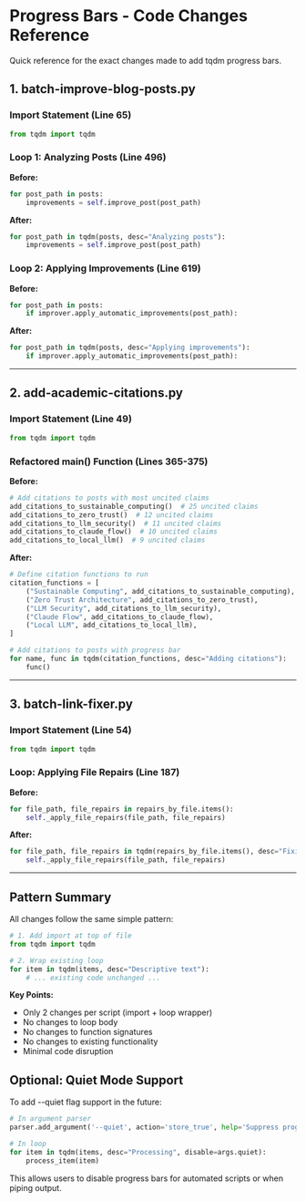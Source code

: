 # Progress Bars - Code Changes Reference

Quick reference for the exact changes made to add tqdm progress bars.

## 1. batch-improve-blog-posts.py

### Import Statement (Line 65)
```python
from tqdm import tqdm
```

### Loop 1: Analyzing Posts (Line 496)
**Before:**
```python
for post_path in posts:
    improvements = self.improve_post(post_path)
```

**After:**
```python
for post_path in tqdm(posts, desc="Analyzing posts"):
    improvements = self.improve_post(post_path)
```

### Loop 2: Applying Improvements (Line 619)
**Before:**
```python
for post_path in posts:
    if improver.apply_automatic_improvements(post_path):
```

**After:**
```python
for post_path in tqdm(posts, desc="Applying improvements"):
    if improver.apply_automatic_improvements(post_path):
```

---

## 2. add-academic-citations.py

### Import Statement (Line 49)
```python
from tqdm import tqdm
```

### Refactored main() Function (Lines 365-375)
**Before:**
```python
# Add citations to posts with most uncited claims
add_citations_to_sustainable_computing()  # 25 uncited claims
add_citations_to_zero_trust()  # 12 uncited claims
add_citations_to_llm_security()  # 11 uncited claims
add_citations_to_claude_flow()  # 10 uncited claims
add_citations_to_local_llm()  # 9 uncited claims
```

**After:**
```python
# Define citation functions to run
citation_functions = [
    ("Sustainable Computing", add_citations_to_sustainable_computing),
    ("Zero Trust Architecture", add_citations_to_zero_trust),
    ("LLM Security", add_citations_to_llm_security),
    ("Claude Flow", add_citations_to_claude_flow),
    ("Local LLM", add_citations_to_local_llm),
]

# Add citations to posts with progress bar
for name, func in tqdm(citation_functions, desc="Adding citations"):
    func()
```

---

## 3. batch-link-fixer.py

### Import Statement (Line 54)
```python
from tqdm import tqdm
```

### Loop: Applying File Repairs (Line 187)
**Before:**
```python
for file_path, file_repairs in repairs_by_file.items():
    self._apply_file_repairs(file_path, file_repairs)
```

**After:**
```python
for file_path, file_repairs in tqdm(repairs_by_file.items(), desc="Fixing files"):
    self._apply_file_repairs(file_path, file_repairs)
```

---

## Pattern Summary

All changes follow the same simple pattern:

```python
# 1. Add import at top of file
from tqdm import tqdm

# 2. Wrap existing loop
for item in tqdm(items, desc="Descriptive text"):
    # ... existing code unchanged ...
```

**Key Points:**
- Only 2 changes per script (import + loop wrapper)
- No changes to loop body
- No changes to function signatures
- No changes to existing functionality
- Minimal code disruption

## Optional: Quiet Mode Support

To add --quiet flag support in the future:

```python
# In argument parser
parser.add_argument('--quiet', action='store_true', help='Suppress progress bars')

# In loop
for item in tqdm(items, desc="Processing", disable=args.quiet):
    process_item(item)
```

This allows users to disable progress bars for automated scripts or when piping output.
